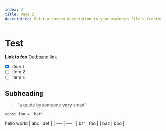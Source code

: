 ```yaml
---
index: 2
title: Page 2
description: Enter a custom description in your markdown file's frontmatter
---
```


# Test

[**Link to foo**](/docs/foo)
[Outbound link](https://www.google.com)

- [x] _item 1_
- [ ] item 2
- [ ] item `3`

## Subheading

> "a quote by someone **very** smart"

```tsx
const foo = 'bar'
```

hello world
| abc | def |
| --- | --- |
| bar | foo |
| baz | boo |
